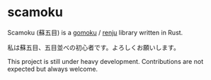 # scamoku

Scamoku (蘇五目) is a [gomoku][1] / [renju][2] library written in Rust.

[1]: https://en.wikipedia.org/wiki/Gomoku
[2]: https://en.wikipedia.org/wiki/Renju

私は蘇五目、五目並べの初心者です。よろしくお願いします。

This project is still under heavy development. Contributions are not expected but always welcome.
